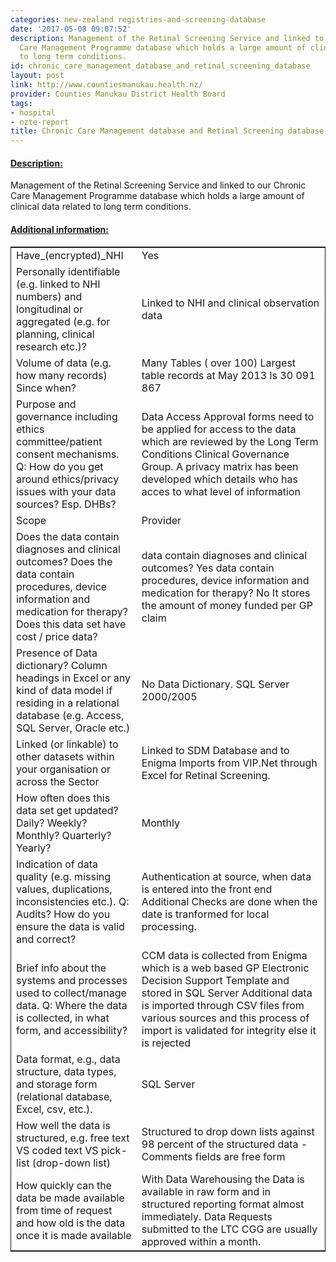 ```yaml
---
categories: new-zealand registries-and-screening-database
date: '2017-05-08 09:07:52'
description: Management of the Retinal Screening Service and linked to our Chronic
  Care Management Programme database which holds a large amount of clinical data related
  to long term conditions.
id: chronic_care_management_database_and_retinal_screening_database
layout: post
link: http://www.countiesmanukau.health.nz/
provider: Counties Manukau District Health Board
tags:
- hospital
- nzte-report
title: Chronic Care Management database and Retinal Screening database
---
```



 <h4> <u>Description:</u> </h4>
Management of the Retinal Screening Service and linked to our Chronic Care Management Programme database which holds a large amount of clinical data related to long term conditions.
 <h4> <u>Additional information:</u> </h4>
 <table style="border: 1px solid">
 <tr> <td width="40%">Have_(encrypted)_NHI</td> <td>Yes</td> </tr>
 <tr> <td width="40%">Personally identifiable (e.g. linked to NHI numbers) and longitudinal or aggregated (e.g. for planning, clinical research etc.)?</td> <td>Linked to NHI and clinical observation data</td> </tr>
 <tr> <td width="40%">Volume of data (e.g. how many records)
Since when?</td> <td>Many Tables ( over 100)
Largest table records at May 2013 Is 30 091 867</td> </tr>
 <tr> <td width="40%">Purpose and governance including ethics committee/patient consent mechanisms. Q: How do you get around ethics/privacy issues with your data sources? Esp. DHBs?</td> <td>Data Access Approval forms need to be applied for access to the data which are reviewed by the Long Term Conditions Clinical Governance Group.  A privacy matrix has been developed which details who has acces to what level of information</td> </tr>
 <tr> <td width="40%">Scope</td> <td>Provider</td> </tr>
 <tr> <td width="40%">Does the data contain diagnoses and clinical outcomes?
Does the data contain procedures, device information and medication for therapy?
Does this data set have cost / price data?</td> <td>data contain diagnoses and clinical outcomes? Yes
data contain procedures, device information and medication for therapy?
 No
It stores the amount of money funded per GP claim</td> </tr>
 <tr> <td width="40%">Presence of Data dictionary? Column headings in Excel or any kind of data model if residing in a relational database (e.g. Access, SQL Server, Oracle etc.) </td> <td>No Data Dictionary. SQL Server 2000/2005</td> </tr>
 <tr> <td width="40%">Linked (or linkable) to other datasets within your organisation or across the Sector</td> <td>Linked to SDM Database and to Enigma
Imports from VIP.Net through Excel for Retinal Screening.</td> </tr>
 <tr> <td width="40%">How often does this data set get updated? Daily? Weekly? Monthly? Quarterly? Yearly?</td> <td>Monthly</td> </tr>
 <tr> <td width="40%">Indication of data quality (e.g. missing values, duplications, inconsistencies etc.). Q: Audits? How do you ensure the data is valid and correct?</td> <td>Authentication at source, when data is entered into the front end
Additional Checks are done when the date is tranformed for local processing.</td> </tr>
 <tr> <td width="40%">Brief info about the systems and processes used to collect/manage data. Q: Where the data is collected, in what form, and accessibility?</td> <td>CCM data is collected from Enigma which is a web based GP Electronic Decision Support Template and stored in SQL Server
Additional data is imported through CSV files from various sources and this process of import is validated for integrity else it is rejected</td> </tr>
 <tr> <td width="40%">Data format, e.g., data structure, data types, and storage form (relational database, Excel, csv, etc.).</td> <td>SQL Server </td> </tr>
 <tr> <td width="40%">How well the data is structured, e.g. free text VS coded text VS pick-list (drop-down list)</td> <td>Structured to drop down lists against 98 percent of the structured data - Comments fields are free form</td> </tr>
 <tr> <td width="40%">How quickly can the data be made available from time of request and how old is the data once it is made available</td> <td>With Data Warehousing the Data is available in raw form and in structured reporting format almost immediately.  Data Requests submitted to the LTC CGG are usually approved within a month.</td> </tr>
 </table>
